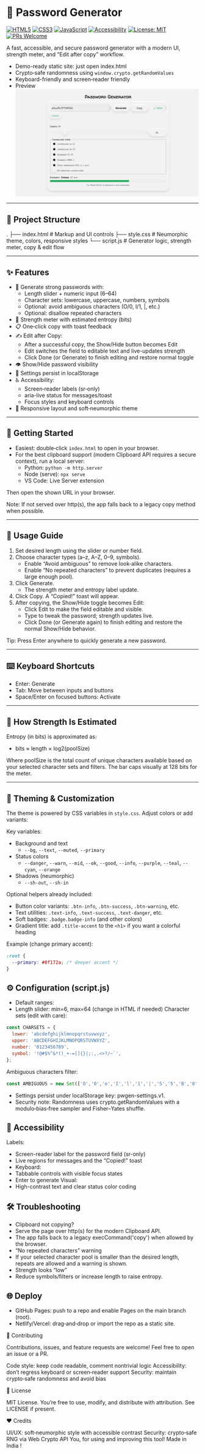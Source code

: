 # 🔐 Password Generator

[![HTML5](https://img.shields.io/badge/HTML5-E34F26?logo=html5&logoColor=fff)](#)
[![CSS3](https://img.shields.io/badge/CSS3-1572B6?logo=css3&logoColor=fff)](#)
[![JavaScript](https://img.shields.io/badge/JavaScript-ES6+-F7DF1E?logo=javascript&logoColor=000)](#)
[![Accessibility](https://img.shields.io/badge/a11y-friendly-3b82f6)](#)
[![License: MIT](https://img.shields.io/badge/License-MIT-10b981.svg)](#license)
[![PRs Welcome](https://img.shields.io/badge/PRs-welcome-FF69B4.svg)](#contributing)

A fast, accessible, and secure password generator with a modern UI, strength meter, and “Edit after copy” workflow.

- Demo-ready static site: just open index.html
- Crypto‑safe randomness using `window.crypto.getRandomValues`
- Keyboard-friendly and screen‑reader friendly
- Preview
![image](https://github.com/MdSaifAli063/Password-Generator/blob/7a5084130d302a322229c21b377db089d2b054b6/Screenshot%202025-09-11%20010252.png)
---

## 📁 Project Structure

. ├── index.html # Markup and UI controls ├── style.css # Neumorphic theme, colors, responsive styles └── script.js # Generator logic, strength meter, copy & edit flow

---

## ✨ Features

- 🔑 Generate strong passwords with:
  - Length slider + numeric input (6–64)
  - Character sets: lowercase, uppercase, numbers, symbols
  - Optional: avoid ambiguous characters (O/0, l/1, |, etc.)
  - Optional: disallow repeated characters
- 🧮 Strength meter with estimated entropy (bits)
- 📋 One‑click copy with toast feedback
- ✍️ Edit after Copy:
  - After a successful copy, the Show/Hide button becomes Edit
  - Edit switches the field to editable text and live-updates strength
  - Click Done (or Generate) to finish editing and restore normal toggle
- 👁️ Show/Hide password visibility
- 💾 Settings persist in localStorage
- ♿ Accessibility:
  - Screen‑reader labels (sr‑only)
  - aria-live status for messages/toast
  - Focus styles and keyboard controls
- 📱 Responsive layout and soft‑neumorphic theme

---

## 🚀 Getting Started

- Easiest: double‑click `index.html` to open in your browser.
- For the best clipboard support (modern Clipboard API requires a secure context), run a local server:
  - Python: `python -m http.server`
  - Node (serve): `npx serve`
  - VS Code: Live Server extension

Then open the shown URL in your browser.

Note: If not served over http(s), the app falls back to a legacy copy method when possible.

---

## 🧭 Usage Guide

1. Set desired length using the slider or number field.
2. Choose character types (a–z, A–Z, 0–9, symbols).  
   - Enable “Avoid ambiguous” to remove look‑alike characters.
   - Enable “No repeated characters” to prevent duplicates (requires a large enough pool).
3. Click Generate.  
   - The strength meter and entropy label update.
4. Click Copy. A “Copied!” toast will appear.
5. After copying, the Show/Hide toggle becomes Edit:
   - Click Edit to make the field editable and visible.
   - Type to tweak the password; strength updates live.
   - Click Done (or Generate again) to finish editing and restore the normal Show/Hide behavior.

Tip: Press Enter anywhere to quickly generate a new password.

---

## ⌨️ Keyboard Shortcuts

- Enter: Generate
- Tab: Move between inputs and buttons
- Space/Enter on focused buttons: Activate

---

## 🧠 How Strength Is Estimated

Entropy (in bits) is approximated as:
- bits ≈ length × log2(poolSize)

Where poolSize is the total count of unique characters available based on your selected character sets and filters. The bar caps visually at 128 bits for the meter.

---

## 🎨 Theming & Customization

The theme is powered by CSS variables in `style.css`. Adjust colors or add variants:

Key variables:
- Background and text
  - `--bg`, `--text`, `--muted`, `--primary`
- Status colors
  - `--danger`, `--warn`, `--mid`, `--ok`, `--good`, `--info`, `--purple`, `--teal`, `--cyan`, `--orange`
- Shadows (neumorphic)
  - `--sh-out`, `--sh-in`

Optional helpers already included:
- Button color variants: `.btn-info`, `.btn-success`, `.btn-warning`, etc.
- Text utilities: `.text-info`, `.text-success`, `.text-danger`, etc.
- Soft badges: `.badge.badge-info` (and other colors)
- Gradient title: add `.title-accent` to the `<h1>` if you want a colorful heading

Example (change primary accent):
```css
:root {
  --primary: #0f172a; /* deeper accent */
}
```

## ⚙️ Configuration (script.js)

- Default ranges:
- Length slider: min=6, max=64 (change in HTML if needed)
Character sets (edit with care):
```js
const CHARSETS = {
  lower: 'abcdefghijklmnopqrstuvwxyz',
  upper: 'ABCDEFGHIJKLMNOPQRSTUVWXYZ',
  number: '0123456789',
  symbol: '!@#$%^&*()_+-=[]{}|;:,.<>?/~`',
};
```

Ambiguous characters filter:
```js
const AMBIGUOUS = new Set(['O','0','o','I','l','1','|','S','5','B','8','G','6','Z','2']);
```
- Settings persist under localStorage key: pwgen-settings.v1.
- Security note: Randomness uses crypto.getRandomValues with a modulo‑bias‑free sampler and Fisher–Yates shuffle.

## 🧩 Accessibility

Labels:
- Screen-reader label for the password field (sr-only)
- Live regions for messages and the “Copied!” toast
- Keyboard:
- Tabbable controls with visible focus states
- Enter to generate
Visual:
- High-contrast text and clear status color coding

## 🛠️ Troubleshooting

- Clipboard not copying?
- Serve the page over http(s) for the modern Clipboard API.
- The app falls back to a legacy execCommand('copy') when allowed by the browser.
- “No repeated characters” warning
- If your selected character pool is smaller than the desired length, repeats are allowed and a warning is shown.
- Strength looks “low”
- Reduce symbols/filters or increase length to raise entropy.

## 🌐 Deploy

- GitHub Pages: push to a repo and enable Pages on the main branch (root).
- Netlify/Vercel: drag‑and‑drop or import the repo as a static site.

🤝 Contributing

Contributions, issues, and feature requests are welcome!
Feel free to open an issue or a PR.

Code style: keep code readable, comment nontrivial logic
Accessibility: don’t regress keyboard or screen‑reader support
Security: maintain crypto‑safe randomness and avoid bias

📜 License

MIT License. You’re free to use, modify, and distribute with attribution. See LICENSE if present.

❤️ Credits

UI/UX: soft‑neumorphic style with accessible contrast
Security: crypto‑safe RNG via Web Crypto API
You, for using and improving this tool!
Made in India !
